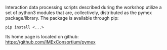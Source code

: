 Interaction data processing scripts described during the workshop utilize 
a set of python3 modules that are, collectively, distributed as the pymex 
package/library. The package is available through pip:

```pip install <...>``` 

Its home page is located on github:  https://github.com/IMExConsortium/pymex



